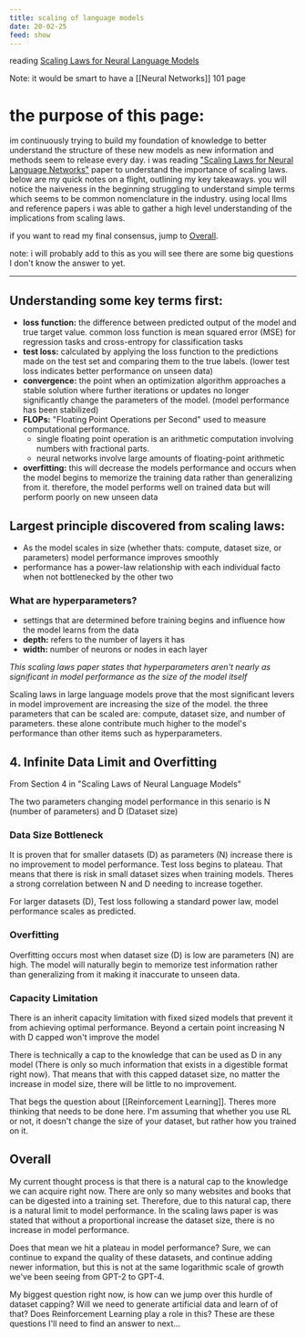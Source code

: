 ```yaml
---
title: scaling of language models
date: 20-02-25
feed: show
---
```


reading [Scaling Laws for Neural Language Models](https://arxiv.org/pdf/2001.08361)

Note: it would be smart to have a [[Neural Networks]] 101 page

# the purpose of this page:
im continuously trying to build my foundation of knowledge to better understand the structure of these new models as new information and methods seem to release every day. i was reading ["Scaling Laws for Neural Language Networks"](https://arxiv.org/pdf/2001.08361) paper to understand the importance of scaling laws. below are my quick notes on a flight, outlining my key takeaways. you will notice the naiveness in the beginning struggling to understand simple terms which seems to be common nomenclature in the industry. using local llms and reference papers i was able to gather a high level understanding of the implications from scaling laws. 

if you want to read my final consensus, jump to [Overall](#overall). 

note: i will probably add to this as you will see there are some big questions I don't know the answer to yet. 

---
## Understanding some key terms first: 
- **loss function:** the difference between predicted output of the model and true target value. common loss function is mean squared error (MSE) for regression tasks and cross-entropy for classification tasks
- **test loss:** calculated by applying the loss function to the predictions made on the test set and comparing them to the true labels. (lower test loss indicates better performance on unseen data)
- **convergence:** the point when an optimization algorithm approaches a stable solution where further iterations or updates no longer significantly change the parameters of the model. (model performance has been stabilized)
- **FLOPs:** "Floating Point Operations per Second" used to measure computational performance. 
	- single floating point operation is an arithmetic computation involving numbers with fractional parts. 
	- neural networks involve large amounts of floating-point arithmetic
- **overfitting:** this will decrease the models performance and occurs when the model begins to memorize the training data rather than generalizing from it. therefore, the model performs well on trained data but will perform poorly on new unseen data

## Largest principle discovered from scaling laws: 
- As the model scales in size (whether thats: compute, dataset size, or parameters) model performance improves smoothly
- performance has a power-law relationship with each individual facto when not bottlenecked by the other two

### What are hyperparameters? 
- settings that are determined before training begins and influence how the model learns from the data
- **depth:** refers to the number of layers it has
- **width:** number of neurons or nodes in each layer

*This scaling laws paper states that hyperparameters aren't nearly as significant in model performance as the size of the model itself*

Scaling laws in large language models prove that the most significant levers in model improvement are increasing the size of the model. the three parameters that can be scaled are: compute, dataset size, and number of parameters. these alone contribute much higher to the model's performance than other items such as hyperparameters. 

## 4. Infinite Data Limit and Overfitting
From Section 4 in "Scaling Laws of Neural Language Models"

The two parameters changing model performance in this senario is N (number of parameters) and D (Dataset size)
### Data Size Bottleneck
It is proven that for smaller datasets (D) as parameters (N) increase there is no improvement to model performance. Test loss begins to plateau. That means that there is risk in small dataset sizes when training models. Theres a strong correlation between N and D needing to increase together. 

For larger datasets (D), Test loss following a standard power law, model performance scales as predicted.

### Overfitting
Overfitting occurs most when dataset size (D) is low are parameters (N) are high. The model will naturally begin to memorize test information rather than generalizing from it making it inaccurate to unseen data. 

### Capacity Limitation
There is an inherit capacity limitation with fixed sized models that prevent it from achieving optimal performance. Beyond a certain point increasing N with D capped won't improve the model

There is technically a cap to the knowledge that can be used as D in any model (There is only so much information that exists in a digestible format right now). That means that with this capped dataset size, no matter the increase in model size, there will be little to no improvement. 

That begs the question about [[Reinforcement Learning]]. 
Theres more thinking that needs to be done here. I'm assuming that whether you use RL or not, it doesn't change the size of your dataset, but rather how you trained on it.


<h2 id="Overall">Overall</h2>

My current thought process is that there is a natural cap to the knowledge we can acquire right now. There are only so many websites and books that can be digested into a training set. Therefore, due to this natural cap, there is a natural limit to model performance. In the scaling laws paper is was stated that without a proportional increase the dataset size, there is no increase in model performance.

Does that mean we hit a plateau in model performance? Sure, we can continue to expand the quality of these datasets, and continue adding newer information, but this is not at the same logarithmic scale of growth we've been seeing from GPT-2 to GPT-4. 

My biggest question right now, is how can we jump over this hurdle of dataset capping? Will we need to generate artificial data and learn of of that? Does Reinforcement Learning play a role in this? These are these questions I'll need to find an answer to next...